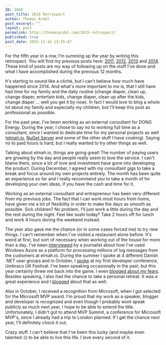 ```yaml
---
ID: 1668
post_title: 2015 Retrospect
author: Thomas Ardal
post_excerpt: ""
layout: post
permalink: http://thomasardal.com/2015-retrospect/
published: true
post_date: 2015-12-16 13:25:47
---
```

For the fifth year in a row, I’m summing up the year by writing this retrospect. You will find my previous posts here: <a href="http://thomasardal.com/2011-retrospect/">2011</a>, <a href="http://thomasardal.com/2012-retrospect/">2012</a>, <a href="http://thomasardal.com/2013-retrospect/">2013</a> and <a href="http://thomasardal.com/2014-retrospect/">2014</a>. These kind of posts are my way of following up on the stuff I've done and what I have accomplished during the previous 12 months.

It's starting to sound like a cliché, but I can't believe how much have happened since 2014. And what's more important to me is, that I still have had time for my family and the daily routine (change diaper, clean up, change diaper, entertain kids, change diaper, clean up after the kids, change diaper ... well you get it by now). In fact I would love to blog a whole lot about my family and especially my children, but I'll keep this post as professional as possible.

For the past year, I've been working as an external consultant for DONG Energy. During the year, I chose to say no to working full time as a consultant, since I wanted to dedicate time for my personal projects as well (<a href="https://elmah.io/?utm_source=thomasardal&utm_campaign=thomasardal&utm_medium=blog">elmah.io</a>, <a href="http://nugetserver.net/">NuGet Server</a> and some of the other stuff I have cooking). Saying no to paid hours is hard, but I really wanted to try other things as well.

Talking about elmah.io, things are going great! The number of paying users are growing by the day and people really seem to love the service. I can't blame them, since a lot of love and investment have gone into developing the product. During December, I agreed with my consultant gigs to take a break and focus around my own projects entirely. The month has been quite an experience so far and I really recommend you to take a month of for developing your own ideas, if you have the cash and time for it.

Working as an external consultant and entrepreneur has been very different from my previous jobs. The fact that I can work most hours from home, have given me a lot of flexibility in order to make the days as smooth as possible. Sick children? No problem, I'll just work a little during the day and the rest during the night. Feel like sushi today? Take 2 hours off for lunch and work 4 hours during the weekend instead.

The year also gave me the chance (or in some cases forced me) to try new things. I can't remember when I've visited a restaurant alone before. It's weird at first, but sort of necessary when working out of the house for more than a day. I've been <a href="https://blogs.msdn.microsoft.com/msdndk/2015/09/09/dansk-tjeneste-skalerer-maksimalt-og-sikrer-data-p-azure/" target="_blank">interviewed</a> by a journalist about how I've used Windows Azure as a platform for processing millions of log messages from the customers at elmah.io. During the summer I spoke at 4 different Danish .NET user groups and in October, I <a href="https://www.youtube.com/watch?v=TT1LzsKBtTw" target="_blank">spoke</a> at my first developer conference, Umbraco UK Festival. I've been speaking occasionally in the past, but this year certainly threw me back into the game. I even <a href="http://thomasardal.com/im-scared-but-i-managed-to-do-something-about-it/">blogged about my fears</a>. Besides speaking, I also had the chance to take a personal retreat. It was a great experience and I <a href="http://thomasardal.com/the-personal-retreat/">blogged</a> about that as well.

Also in October, I received a recognition from Microsoft, when I got selected for the Microsoft MVP award. I'm proud that my work as a speaker, blogger and developer is recognized and even though I probably wont speak publicly as much next year, I hope to be able to extend the title. Unfortunately, I didn't got to attend MVP Summit, a conference for Microsoft MVP's, since I already had a trip to London planned. If I get the chance next year, I'll definitely check it out.

Crazy stuff. I can't believe that I've been this lucky (and maybe even talented :)) to be able to live this life. I love every second of it.